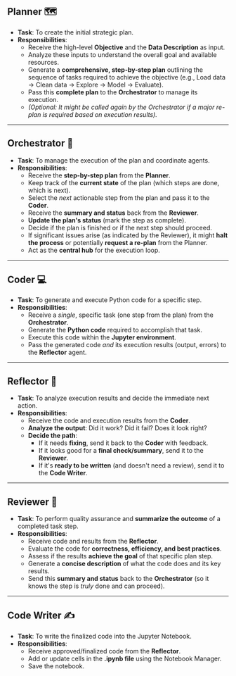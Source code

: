 
## Planner 🗺️

* **Task**: To create the initial strategic plan.
* **Responsibilities**:
    * Receive the high-level **Objective** and the **Data Description** as input.
    * Analyze these inputs to understand the overall goal and available resources.
    * Generate a **comprehensive, step-by-step plan** outlining the sequence of tasks required to achieve the objective (e.g., Load data -> Clean data -> Explore -> Model -> Evaluate).
    * Pass this **complete plan** to the **Orchestrator** to manage its execution.
    * *(Optional: It might be called again by the Orchestrator if a major re-plan is required based on execution results).*

---

## Orchestrator 🚦

* **Task**: To manage the execution of the plan and coordinate agents.
* **Responsibilities**:
    * Receive the **step-by-step plan** from the **Planner**.
    * Keep track of the **current state** of the plan (which steps are done, which is next).
    * Select the *next* actionable step from the plan and pass it to the **Coder**.
    * Receive the **summary and status** back from the **Reviewer**.
    * **Update the plan's status** (mark the step as complete).
    * Decide if the plan is finished or if the next step should proceed.
    * If significant issues arise (as indicated by the Reviewer), it might **halt the process** or potentially **request a re-plan** from the Planner.
    * Act as the **central hub** for the execution loop.

---

## Coder 💻

* **Task**: To generate and execute Python code for a specific step.
* **Responsibilities**:
    * Receive a *single*, specific task (one step from the plan) from the **Orchestrator**.
    * Generate the **Python code** required to accomplish that task.
    * Execute this code within the **Jupyter environment**.
    * Pass the generated code *and* its execution results (output, errors) to the **Reflector** agent.

---

## Reflector 🤔

* **Task**: To analyze execution results and decide the immediate next action.
* **Responsibilities**:
    * Receive the code and execution results from the **Coder**.
    * **Analyze the output**: Did it work? Did it fail? Does it look right?
    * **Decide the path**:
        * If it needs **fixing**, send it back to the **Coder** with feedback.
        * If it looks good for a **final check/summary**, send it to the **Reviewer**.
        * If it's **ready to be written** (and doesn't need a review), send it to the **Code Writer**.

---

## Reviewer 📝

* **Task**: To perform quality assurance and **summarize the outcome** of a completed task step.
* **Responsibilities**:
    * Receive code and results from the **Reflector**.
    * Evaluate the code for **correctness, efficiency, and best practices**.
    * Assess if the results **achieve the goal** of that specific plan step.
    * Generate a **concise description** of what the code does and its key results.
    * Send this **summary and status** back to the **Orchestrator** (so it knows the step is *truly* done and can proceed).

---

## Code Writer ✍️

* **Task**: To write the finalized code into the Jupyter Notebook.
* **Responsibilities**:
    * Receive approved/finalized code from the **Reflector**.
    * Add or update cells in the **.ipynb file** using the Notebook Manager.
    * Save the notebook.